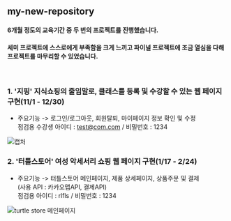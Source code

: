 ## my-new-repository

#### 6개월 정도의 교육기간 중 두 번의 프로젝트를 진행했습니다.
#### 세미 프로젝트에 스스로에게 부족함을 크게 느끼고 파이널 프로젝트에 조금 열심을 다해 프로젝트를 마무리할 수 있었습니다.
<br>

### 1. '지핑' 지식쇼핑의 줄임말로, 클래스를 등록 및 수강할 수 있는 웹 페이지 구현(11/1 - 12/30)
 - 주요기능
 -> 로그인/로그아웃, 회원탈퇴, 마이페이지 정보 확인 및 수정 <br> 
 점검용 수강생 아이디 : test@com.com / 비밀번호 : 1234 
 
 ![캡처](https://user-images.githubusercontent.com/96275073/159109957-1bffced9-0f5d-4322-8caf-30c6cc58acfb.PNG)

  
 
 
### 2. '터틀스토어' 여성 악세서리 쇼핑 웹 페이지 구현(1/17 - 2/24)
- 주요기능
 -> 터틀스토어 메인페이지, 제품 상세페이지, 상품주문 및 결제<br>
 (사용 API : 카카오맵API, 결제API)<br> 
 점검용 아이디 : rlfls / 비밀번호 : 1234
 
![turtle store 메인페이지](https://user-images.githubusercontent.com/96275073/159109633-5d6504ee-89d7-4fe3-aa28-3314e01472f8.png)

